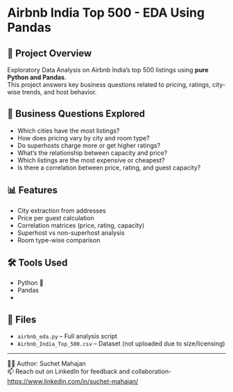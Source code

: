 # Airbnb India Top 500 - EDA Using Pandas

## 📌 Project Overview
Exploratory Data Analysis on Airbnb India’s top 500 listings using **pure Python and Pandas**.  
This project answers key business questions related to pricing, ratings, city-wise trends, and host behavior.

## 🧠 Business Questions Explored
- Which cities have the most listings?
- How does pricing vary by city and room type?
- Do superhosts charge more or get higher ratings?
- What’s the relationship between capacity and price?
- Which listings are the most expensive or cheapest?
- Is there a correlation between price, rating, and guest capacity?

## 📊 Features
- City extraction from addresses
- Price per guest calculation
- Correlation matrices (price, rating, capacity)
- Superhost vs non-superhost analysis
- Room type-wise comparison

## 🛠️ Tools Used
- Python 🐍
- Pandas
- 

## 📁 Files
- `airbnb_eda.py` – Full analysis script
- `Airbnb_India_Top_500.csv` – Dataset (not uploaded due to size/licensing)

---

👨‍💻 Author: Suchet Mahajan  
📫 Reach out on LinkedIn for feedback and collaboration- https://www.linkedin.com/in/suchet-mahajan/

